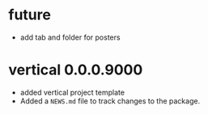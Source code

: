 # future

* add tab and folder for posters

# vertical 0.0.0.9000

* added vertical project template
* Added a `NEWS.md` file to track changes to the package.
